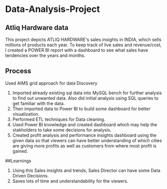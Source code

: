 # Data-Analysis-Project
## Atliq Hardware data

This project depicts ATLIQ HARDWARE's sales insights in INDIA, which sells millions of products each year. To keep track of live sales and revenue/cost, I created a POWER BI report with a dashboard to see what sales have tendencies over the years and months.


## Process

Used AIMS grid approach for data Discovery

1. Imported already existing sql data into MySQL bench for further analysis to find out unwanted data. Also did initial analysis using SQL queries to get familiar with the data.
2. Then imported data to Power BI to build some dashboard for better visualization.
3. Performed ETL techniques for Data cleaning.
4. Used Power BI knowledge and created dashboard which may help the stakholders to take some decisions for analysis.
5. Created profit analysis and performance insights dashboard using the given data so that viewers can have better understanding of which cities are giving more profits as well as customers from where most profit is gained.

##Learnings
1.	Using this Sales insights and trends, Sales Director can have some Data Driven Decisions.
2.	Saves lots of time and understandability for the viewers.




